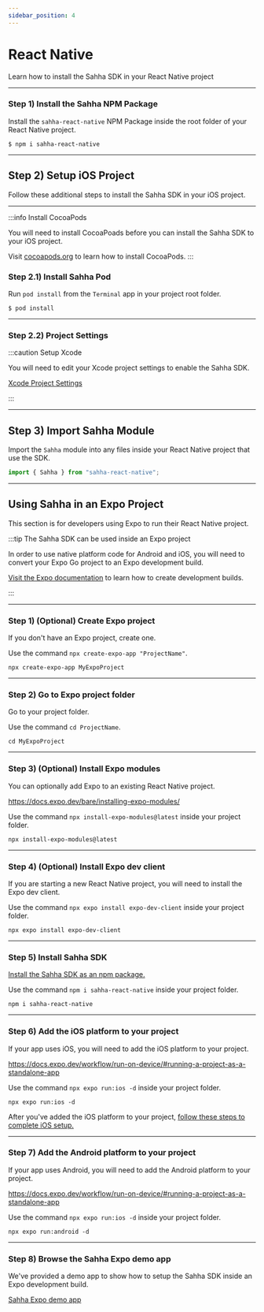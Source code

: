 ```yaml
---
sidebar_position: 4
---
```


# React Native

Learn how to install the Sahha SDK in your React Native project

---

### Step 1) Install the Sahha NPM Package

Install the `sahha-react-native` NPM Package inside the root folder of your React Native project.

```Text title=Terminal
$ npm i sahha-react-native
```

***

## Step 2) Setup iOS Project

Follow these additional steps to install the Sahha SDK in your iOS project.

***

:::info Install CocoaPods

You will need to install CocoaPoads before you can install the Sahha SDK to your iOS project. 

Visit <a href="https://cocoapods.org/https://cocoapods.org/" target="_blank">cocoapods.org</a> to learn how to install CocoaPods.
:::

### Step 2.1) Install Sahha Pod

Run `pod install` from the `Terminal` app in your project root folder.

```Text title=Terminal
$ pod install
```

***

### Step 2.2) Project Settings

:::caution Setup Xcode

You will need to edit your Xcode project settings to enable the Sahha SDK.

[Xcode Project Settings](./ios#step-3-edit-project)

:::

***

## Step 3) Import Sahha Module

Import the `Sahha` module into any files inside your React Native project that use the SDK.

```javascript title=MyReactApp.js
import { Sahha } from "sahha-react-native";
```

***

## Using Sahha in an Expo Project

This section is for developers using Expo to run their React Native project.

:::tip The Sahha SDK can be used inside an Expo project
 
In order to use native platform code for Android and iOS, you will need to convert your Expo Go project to an Expo development build.

[Visit the Expo documentation](https://docs.expo.dev/development/create-development-builds/) to learn how to create development builds.

:::

---

### Step 1) (Optional) Create Expo project

If you don't have an Expo project, create one.

Use the command `npx create-expo-app "ProjectName"`.

```Text title=Terminal
npx create-expo-app MyExpoProject
```

---

### Step 2) Go to Expo project folder

Go to your project folder.

Use the command `cd ProjectName`.

```Text title=Terminal
cd MyExpoProject
```

---

### Step 3) (Optional) Install Expo modules

You can optionally add Expo to an existing React Native project.

https://docs.expo.dev/bare/installing-expo-modules/

Use the command `npx install-expo-modules@latest` inside your project folder.

```Text title=Terminal
npx install-expo-modules@latest
```

---

### Step 4) (Optional) Install Expo dev client

If you are starting a new React Native project, you will need to install the Expo dev client.

Use the command `npx expo install expo-dev-client` inside your project folder.

```Text title=Terminal
npx expo install expo-dev-client
```

---

### Step 5) Install Sahha SDK

[Install the Sahha SDK as an npm package.](#step-1-install-the-sahha-npm-package)

Use the command `npm i sahha-react-native` inside your project folder.

```Text title=Terminal
npm i sahha-react-native
```

---

### Step 6) Add the iOS platform to your project

If your app uses iOS, you will need to add the iOS platform to your project.

https://docs.expo.dev/workflow/run-on-device/#running-a-project-as-a-standalone-app

Use the command `npx expo run:ios -d` inside your project folder.

```Text title=Terminal
npx expo run:ios -d
```

After you've added the iOS platform to your project, [follow these steps to complete iOS setup.](#step-2-setup-ios-project)

---

### Step 7) Add the Android platform to your project

If your app uses Android, you will need to add the Android platform to your project.

https://docs.expo.dev/workflow/run-on-device/#running-a-project-as-a-standalone-app

Use the command `npx expo run:ios -d` inside your project folder.

```Text title=Terminal
npx expo run:android -d
```

---

### Step 8) Browse the Sahha Expo demo app

We've provided a demo app to show how to setup the Sahha SDK inside an Expo development build.

[Sahha Expo demo app](https://github.com/sahha-ai/sahha-demo-expo)